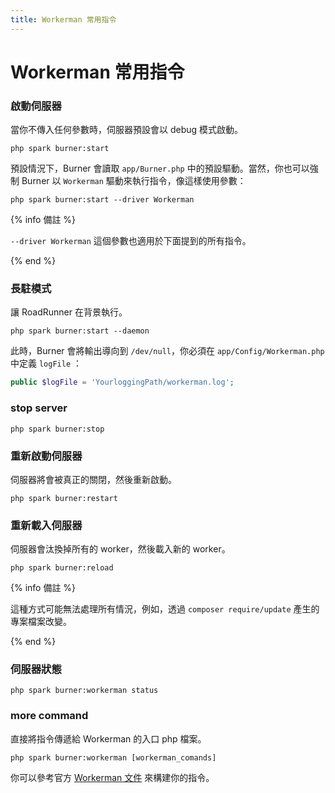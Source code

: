 ```yaml
---
title: Workerman 常用指令
---
```


# Workerman 常用指令

### 啟動伺服器

當你不傳入任何參數時，伺服器預設會以 debug 模式啟動。

```
php spark burner:start
```

預設情況下，Burner 會讀取 `app/Burner.php` 中的預設驅動。當然，你也可以強制 Burner 以 `Workerman` 驅動來執行指令，像這樣使用參數：

```
php spark burner:start --driver Workerman
```

{% info 備註 %}

`--driver Workerman` 這個參數也適用於下面提到的所有指令。

{% end %}

### 長駐模式

讓 RoadRunner 在背景執行。

```
php spark burner:start --daemon
```

此時，Burner 會將輸出導向到 `/dev/null`，你必須在 `app/Config/Workerman.php` 中定義 `logFile` ：

```php
public $logFile = 'YourloggingPath/workerman.log';
```

### stop server

```
php spark burner:stop
```

### 重新啟動伺服器

伺服器將會被真正的關閉，然後重新啟動。

```
php spark burner:restart
```

### 重新載入伺服器

伺服器會汰換掉所有的 worker，然後載入新的 worker。

```
php spark burner:reload
```

{% info 備註 %}

這種方式可能無法處理所有情況，例如，透過 `composer require/update` 產生的專案檔案改變。

{% end %}

### 伺服器狀態

```
php spark burner:workerman status
```

### more command

直接將指令傳遞給 Workerman 的入口 php 檔案。

```
php spark burner:workerman [workerman_comands]
```

你可以參考官方 [Workerman 文件](https://github.com/walkor/workerman#available-commands) 來構建你的指令。
